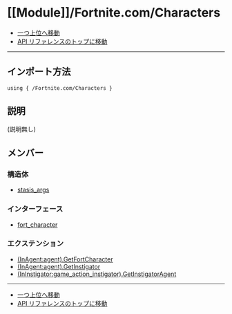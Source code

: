 # [[Module]]/Fortnite.com/Characters

- [一つ上位へ移動](../main.md)
- [API リファレンスのトップに移動](../../main.md)

---

## インポート方法

```verse
using { /Fortnite.com/Characters }
```

## 説明

(説明無し)

## メンバー

### 構造体

- [stasis_args](./S_stasis_args/main.md)

### インターフェース

- [fort_character](./I_fort_character/main.md)

### エクステンション

- [(InAgent:agent).GetFortCharacter](./EX_-lpar-InAgent-colon-agent-rpar-.GetFortCharacter/main.md)
- [(InAgent:agent).GetInstigator](./EX_-lpar-InAgent-colon-agent-rpar-.GetInstigator/main.md)
- [(InInstigator:game_action_instigator).GetInstigatorAgent](./EX_-lpar-InInstigator-colon-game_action_instigator-rpar-.GetInstigatorAgent/main.md)

---

- [一つ上位へ移動](../main.md)
- [API リファレンスのトップに移動](../../main.md)
